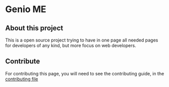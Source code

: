 # Genio ME

## About this project

This is a open source project trying to have in one page all needed pages for developers of any kind, but more focus on web developers.

## Contribute

For contributing this page, you will need to see the contributing guide, in the [contributing file](./CONTRIBUTING.md)
